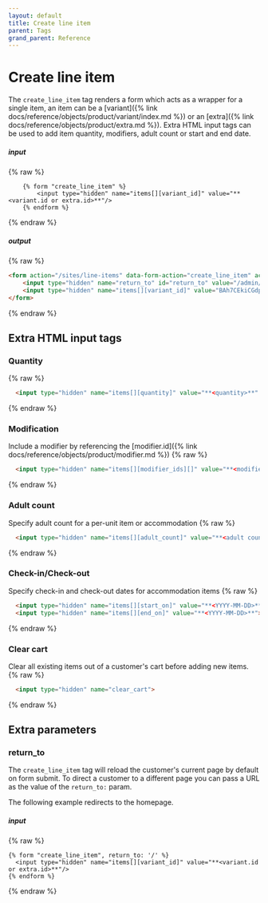 ```yaml
---
layout: default
title: Create line item
parent: Tags
grand_parent: Reference
---
```


# Create line item

The `create_line_item` tag renders a form which acts as a wrapper for a single item, an item can be a [variant]({% link docs/reference/objects/product/variant/index.md %}) or an [extra]({% link docs/reference/objects/product/extra.md %}).
Extra HTML input tags can be used to add item quantity, modifiers, adult count or start and end date.

##### input
{% raw %}
```liquid
    {% form "create_line_item" %}
        <input type="hidden" name="items[][variant_id]" value="**<variant.id or extra.id>**"/>
    {% endform %}
```
{% endraw %}

##### output
{% raw %}
```html
<form action="/sites/line-items" data-form-action="create_line_item" accept-charset="UTF-8" method="post">
    <input type="hidden" name="return_to" id="return_to" value="/admin/site_builder/sites/c94b650e/previews/book-tickets" autocomplete="off">
    <input type="hidden" name="items[][variant_id]" value="BAh7CEkiCGdpZAY6Bk....">
</form>
```
{% endraw %}

## Extra HTML input tags

### Quantity

{% raw %}
```html
  <input type="hidden" name="items[][quantity]" value="**<quantity>**" />
```
{% endraw %}

### Modification

Include a modifier by referencing the [modifier.id]({% link docs/reference/objects/product/modifier.md %})
{% raw %}
```html
  <input type="hidden" name="items[][modifier_ids][]" value="**<modifier.id>**" />
```
{% endraw %}

### Adult count

Specify adult count for a per-unit item or accommodation
{% raw %}
```html
  <input type="hidden" name="items[][adult_count]" value="**<adult count>**" />
```
{% endraw %}

### Check-in/Check-out

Specify check-in and check-out dates for accommodation items
{% raw %}
```html
  <input type="hidden" name="items[][start_on]" value="**<YYYY-MM-DD>**">
  <input type="hidden" name="items[][end_on]" value="**<YYYY-MM-DD>**">
```
{% endraw %}

### Clear cart

Clear all existing items out of a customer's cart before adding new items.
{% raw %}
```html
  <input type="hidden" name="clear_cart">
```
{% endraw %}

## Extra parameters

### return_to

The `create_line_item` tag will reload the customer's current page by default on form submit.
To direct a customer to a different page you can pass a URL as the value of the `return_to:` param.

The following example redirects to the homepage.

##### input
{% raw %}
```liquid
{% form "create_line_item", return_to: '/' %}
  <input type="hidden" name="items[][variant_id]" value="**<variant.id or extra.id>**"/>
{% endform %}
```
{% endraw %}